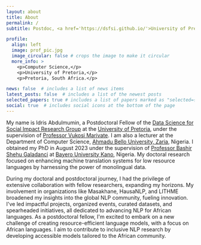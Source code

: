 ```yaml
---
layout: about
title: About
permalink: /
subtitle: Postdoc, <a href='https://dsfsi.github.io/'>University of Pretoria DSFSI</a>, <br/> Lecturer, <a href='https://dcs.abu.edu.ng/'>Ahmadu Bello University, Zaria</a>.

profile:
  align: left
  image: prof_pic.jpg
  image_circular: false # crops the image to make it circular
  more_info: >
    <p>Computer Science,</p>
    <p>University of Pretoria,</p>
    <p>Pretoria, South Africa.</p>

news: false  # includes a list of news items
latest_posts: false  # includes a list of the newest posts
selected_papers: true # includes a list of papers marked as "selected={true}"
social: true  # includes social icons at the bottom of the page
---
```


My name is Idris Abdulmumin, a Postdoctoral Fellow of the [Data Science for Social Impact Research Group](https://dsfsi.github.io/) at the [University of Pretoria](https://www.up.ac.za/), under the supervision of [Professor Vukosi Marivate](https://www.up.ac.za/computer-science/view/staffprofile/36101). I am also a lecturer at the Department of Computer Science, [Ahmadu Bello University, Zaria](https://abu.edu.ng/), Nigeria. I obtained my PhD in August 2023 under the supervision of [Professor Bashir Shehu Galadanci](https://fci.buk.edu.ng/node/128) at [Bayero University Kano](https://buk.edu.ng/), Nigeria. My doctoral research focused on enhancing machine translation systems for low resource languages by harnessing the power of monolingual data.

During my doctoral and postdoctoral journey, I had the privilege of extensive collaboration with fellow researchers, expanding my horizons. My involvement in organizations like Masakhane, HausaNLP, and LITHME broadened my insights into the global NLP community, fueling innovation. I've led impactful projects, organized events, curated datasets, and spearheaded initiatives, all dedicated to advancing NLP for African languages. As a postdoctoral fellow, I'm excited to embark on a new challenge of creating resource-efficient language models, with a focus on African languages. I aim to contribute to inclusive NLP research by developing accessible models tailored to the African community.